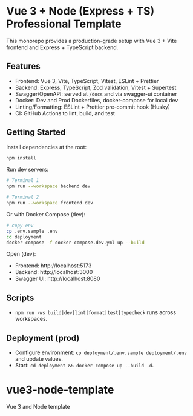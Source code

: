 # Vue 3 + Node (Express + TS) Professional Template

This monorepo provides a production-grade setup with Vue 3 + Vite frontend and Express + TypeScript backend.

## Features

- Frontend: Vue 3, Vite, TypeScript, Vitest, ESLint + Prettier
- Backend: Express, TypeScript, Zod validation, Vitest + Supertest
- Swagger/OpenAPI: served at `/docs` and via swagger-ui container
- Docker: Dev and Prod Dockerfiles, docker-compose for local dev
- Linting/Formatting: ESLint + Prettier pre-commit hook (Husky)
- CI: GitHub Actions to lint, build, and test

## Getting Started

Install dependencies at the root:

```bash
npm install
```

Run dev servers:

```bash
# Terminal 1
npm run --workspace backend dev

# Terminal 2
npm run --workspace frontend dev
```

Or with Docker Compose (dev):

```bash
# copy env
cp .env.sample .env
cd deployment
docker compose -f docker-compose.dev.yml up --build
```

Open (dev):

- Frontend: http://localhost:5173
- Backend: http://localhost:3000
- Swagger UI: http://localhost:8080

## Scripts

- `npm run -ws build|dev|lint|format|test|typecheck` runs across workspaces.

## Deployment (prod)

- Configure environment: `cp deployment/.env.sample deployment/.env` and update values.
- Start: `cd deployment && docker compose up --build -d`.

# vue3-node-template
Vue 3 and Node template
